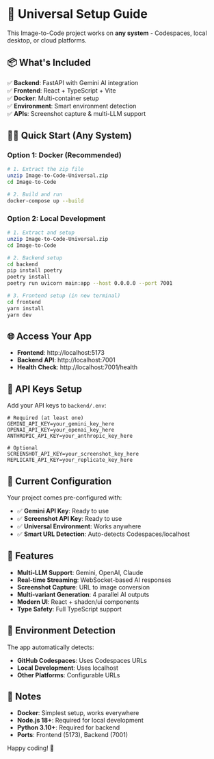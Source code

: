 # 🚀 Universal Setup Guide

This Image-to-Code project works on **any system** - Codespaces, local desktop, or cloud platforms.

## 📦 What's Included

✅ **Backend**: FastAPI with Gemini AI integration  
✅ **Frontend**: React + TypeScript + Vite  
✅ **Docker**: Multi-container setup  
✅ **Environment**: Smart environment detection  
✅ **APIs**: Screenshot capture & multi-LLM support  

## 🏃‍♂️ Quick Start (Any System)

### Option 1: Docker (Recommended)
```bash
# 1. Extract the zip file
unzip Image-to-Code-Universal.zip
cd Image-to-Code

# 2. Build and run
docker-compose up --build
```

### Option 2: Local Development
```bash
# 1. Extract and setup
unzip Image-to-Code-Universal.zip
cd Image-to-Code

# 2. Backend setup
cd backend
pip install poetry
poetry install
poetry run uvicorn main:app --host 0.0.0.0 --port 7001

# 3. Frontend setup (in new terminal)
cd frontend
yarn install
yarn dev
```

## 🌐 Access Your App

- **Frontend**: http://localhost:5173
- **Backend API**: http://localhost:7001
- **Health Check**: http://localhost:7001/health

## 🔑 API Keys Setup

Add your API keys to `backend/.env`:

```env
# Required (at least one)
GEMINI_API_KEY=your_gemini_key_here
OPENAI_API_KEY=your_openai_key_here
ANTHROPIC_API_KEY=your_anthropic_key_here

# Optional
SCREENSHOT_API_KEY=your_screenshot_key_here
REPLICATE_API_KEY=your_replicate_key_here
```

## 🎯 Current Configuration

Your project comes pre-configured with:
- ✅ **Gemini API Key**: Ready to use
- ✅ **Screenshot API Key**: Ready to use
- ✅ **Universal Environment**: Works anywhere
- ✅ **Smart URL Detection**: Auto-detects Codespaces/localhost

## 🚀 Features

- **Multi-LLM Support**: Gemini, OpenAI, Claude
- **Real-time Streaming**: WebSocket-based AI responses
- **Screenshot Capture**: URL to image conversion
- **Multi-variant Generation**: 4 parallel AI outputs
- **Modern UI**: React + shadcn/ui components
- **Type Safety**: Full TypeScript support

## 🔧 Environment Detection

The app automatically detects:
- **GitHub Codespaces**: Uses Codespaces URLs
- **Local Development**: Uses localhost
- **Other Platforms**: Configurable URLs

## 📝 Notes

- **Docker**: Simplest setup, works everywhere
- **Node.js 18+**: Required for local development
- **Python 3.10+**: Required for backend
- **Ports**: Frontend (5173), Backend (7001)

Happy coding! 🎉
